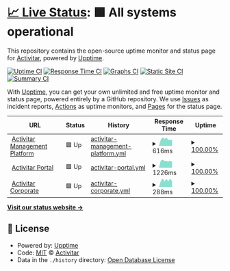 # [📈 Live Status](https://status.activitar.com): <!--live status--> **🟩 All systems operational**

This repository contains the open-source uptime monitor and status page for [Activitar](https://www.activitar.net), powered by [Upptime](https://github.com/upptime/upptime).

[![Uptime CI](https://github.com/activitar/status.activitar.com/workflows/Uptime%20CI/badge.svg)](https://github.com/activitar/status.activitar.com/actions?query=workflow%3A%22Uptime+CI%22)
[![Response Time CI](https://github.com/activitar/status.activitar.com/workflows/Response%20Time%20CI/badge.svg)](https://github.com/activitar/status.activitar.com/actions?query=workflow%3A%22Response+Time+CI%22)
[![Graphs CI](https://github.com/activitar/status.activitar.com/workflows/Graphs%20CI/badge.svg)](https://github.com/activitar/status.activitar.com/actions?query=workflow%3A%22Graphs+CI%22)
[![Static Site CI](https://github.com/activitar/status.activitar.com/workflows/Static%20Site%20CI/badge.svg)](https://github.com/activitar/status.activitar.com/actions?query=workflow%3A%22Static+Site+CI%22)
[![Summary CI](https://github.com/activitar/status.activitar.com/workflows/Summary%20CI/badge.svg)](https://github.com/activitar/status.activitar.com/actions?query=workflow%3A%22Summary+CI%22)

With [Upptime](https://upptime.js.org), you can get your own unlimited and free uptime monitor and status page, powered entirely by a GitHub repository. We use [Issues](https://github.com/activitar/status.activitar.com/issues) as incident reports, [Actions](https://github.com/activitar/status.activitar.com/actions) as uptime monitors, and [Pages](https://status.activitar.com) for the status page.

<!--start: status pages-->
<!-- This summary is generated by Upptime (https://github.com/upptime/upptime) -->
<!-- Do not edit this manually, your changes will be overwritten -->
<!-- prettier-ignore -->
| URL | Status | History | Response Time | Uptime |
| --- | ------ | ------- | ------------- | ------ |
| <img alt="" src="https://favicons.githubusercontent.com/new.activitar.com" height="13"> [Activitar Management Platform](https://new.activitar.com) | 🟩 Up | [activitar-management-platform.yml](https://github.com/activitar/status.activitar.com/commits/HEAD/history/activitar-management-platform.yml) | <details><summary><img alt="Response time graph" src="./graphs/activitar-management-platform/response-time-week.png" height="20"> 616ms</summary><br><a href="https://status.activitar.com/history/activitar-management-platform"><img alt="Response time 640" src="https://img.shields.io/endpoint?url=https%3A%2F%2Fraw.githubusercontent.com%2Factivitar%2Fstatus.activitar.com%2FHEAD%2Fapi%2Factivitar-management-platform%2Fresponse-time.json"></a><br><a href="https://status.activitar.com/history/activitar-management-platform"><img alt="24-hour response time 520" src="https://img.shields.io/endpoint?url=https%3A%2F%2Fraw.githubusercontent.com%2Factivitar%2Fstatus.activitar.com%2FHEAD%2Fapi%2Factivitar-management-platform%2Fresponse-time-day.json"></a><br><a href="https://status.activitar.com/history/activitar-management-platform"><img alt="7-day response time 616" src="https://img.shields.io/endpoint?url=https%3A%2F%2Fraw.githubusercontent.com%2Factivitar%2Fstatus.activitar.com%2FHEAD%2Fapi%2Factivitar-management-platform%2Fresponse-time-week.json"></a><br><a href="https://status.activitar.com/history/activitar-management-platform"><img alt="30-day response time 634" src="https://img.shields.io/endpoint?url=https%3A%2F%2Fraw.githubusercontent.com%2Factivitar%2Fstatus.activitar.com%2FHEAD%2Fapi%2Factivitar-management-platform%2Fresponse-time-month.json"></a><br><a href="https://status.activitar.com/history/activitar-management-platform"><img alt="1-year response time 640" src="https://img.shields.io/endpoint?url=https%3A%2F%2Fraw.githubusercontent.com%2Factivitar%2Fstatus.activitar.com%2FHEAD%2Fapi%2Factivitar-management-platform%2Fresponse-time-year.json"></a></details> | <details><summary><a href="https://status.activitar.com/history/activitar-management-platform">100.00%</a></summary><a href="https://status.activitar.com/history/activitar-management-platform"><img alt="All-time uptime 100.00%" src="https://img.shields.io/endpoint?url=https%3A%2F%2Fraw.githubusercontent.com%2Factivitar%2Fstatus.activitar.com%2FHEAD%2Fapi%2Factivitar-management-platform%2Fuptime.json"></a><br><a href="https://status.activitar.com/history/activitar-management-platform"><img alt="24-hour uptime 100.00%" src="https://img.shields.io/endpoint?url=https%3A%2F%2Fraw.githubusercontent.com%2Factivitar%2Fstatus.activitar.com%2FHEAD%2Fapi%2Factivitar-management-platform%2Fuptime-day.json"></a><br><a href="https://status.activitar.com/history/activitar-management-platform"><img alt="7-day uptime 100.00%" src="https://img.shields.io/endpoint?url=https%3A%2F%2Fraw.githubusercontent.com%2Factivitar%2Fstatus.activitar.com%2FHEAD%2Fapi%2Factivitar-management-platform%2Fuptime-week.json"></a><br><a href="https://status.activitar.com/history/activitar-management-platform"><img alt="30-day uptime 100.00%" src="https://img.shields.io/endpoint?url=https%3A%2F%2Fraw.githubusercontent.com%2Factivitar%2Fstatus.activitar.com%2FHEAD%2Fapi%2Factivitar-management-platform%2Fuptime-month.json"></a><br><a href="https://status.activitar.com/history/activitar-management-platform"><img alt="1-year uptime 100.00%" src="https://img.shields.io/endpoint?url=https%3A%2F%2Fraw.githubusercontent.com%2Factivitar%2Fstatus.activitar.com%2FHEAD%2Fapi%2Factivitar-management-platform%2Fuptime-year.json"></a></details>
| <img alt="" src="https://favicons.githubusercontent.com/activitar.com" height="13"> [Activitar Portal](https://activitar.com) | 🟩 Up | [activitar-portal.yml](https://github.com/activitar/status.activitar.com/commits/HEAD/history/activitar-portal.yml) | <details><summary><img alt="Response time graph" src="./graphs/activitar-portal/response-time-week.png" height="20"> 1226ms</summary><br><a href="https://status.activitar.com/history/activitar-portal"><img alt="Response time 1214" src="https://img.shields.io/endpoint?url=https%3A%2F%2Fraw.githubusercontent.com%2Factivitar%2Fstatus.activitar.com%2FHEAD%2Fapi%2Factivitar-portal%2Fresponse-time.json"></a><br><a href="https://status.activitar.com/history/activitar-portal"><img alt="24-hour response time 1126" src="https://img.shields.io/endpoint?url=https%3A%2F%2Fraw.githubusercontent.com%2Factivitar%2Fstatus.activitar.com%2FHEAD%2Fapi%2Factivitar-portal%2Fresponse-time-day.json"></a><br><a href="https://status.activitar.com/history/activitar-portal"><img alt="7-day response time 1226" src="https://img.shields.io/endpoint?url=https%3A%2F%2Fraw.githubusercontent.com%2Factivitar%2Fstatus.activitar.com%2FHEAD%2Fapi%2Factivitar-portal%2Fresponse-time-week.json"></a><br><a href="https://status.activitar.com/history/activitar-portal"><img alt="30-day response time 1192" src="https://img.shields.io/endpoint?url=https%3A%2F%2Fraw.githubusercontent.com%2Factivitar%2Fstatus.activitar.com%2FHEAD%2Fapi%2Factivitar-portal%2Fresponse-time-month.json"></a><br><a href="https://status.activitar.com/history/activitar-portal"><img alt="1-year response time 1214" src="https://img.shields.io/endpoint?url=https%3A%2F%2Fraw.githubusercontent.com%2Factivitar%2Fstatus.activitar.com%2FHEAD%2Fapi%2Factivitar-portal%2Fresponse-time-year.json"></a></details> | <details><summary><a href="https://status.activitar.com/history/activitar-portal">100.00%</a></summary><a href="https://status.activitar.com/history/activitar-portal"><img alt="All-time uptime 99.50%" src="https://img.shields.io/endpoint?url=https%3A%2F%2Fraw.githubusercontent.com%2Factivitar%2Fstatus.activitar.com%2FHEAD%2Fapi%2Factivitar-portal%2Fuptime.json"></a><br><a href="https://status.activitar.com/history/activitar-portal"><img alt="24-hour uptime 100.00%" src="https://img.shields.io/endpoint?url=https%3A%2F%2Fraw.githubusercontent.com%2Factivitar%2Fstatus.activitar.com%2FHEAD%2Fapi%2Factivitar-portal%2Fuptime-day.json"></a><br><a href="https://status.activitar.com/history/activitar-portal"><img alt="7-day uptime 100.00%" src="https://img.shields.io/endpoint?url=https%3A%2F%2Fraw.githubusercontent.com%2Factivitar%2Fstatus.activitar.com%2FHEAD%2Fapi%2Factivitar-portal%2Fuptime-week.json"></a><br><a href="https://status.activitar.com/history/activitar-portal"><img alt="30-day uptime 99.99%" src="https://img.shields.io/endpoint?url=https%3A%2F%2Fraw.githubusercontent.com%2Factivitar%2Fstatus.activitar.com%2FHEAD%2Fapi%2Factivitar-portal%2Fuptime-month.json"></a><br><a href="https://status.activitar.com/history/activitar-portal"><img alt="1-year uptime 99.50%" src="https://img.shields.io/endpoint?url=https%3A%2F%2Fraw.githubusercontent.com%2Factivitar%2Fstatus.activitar.com%2FHEAD%2Fapi%2Factivitar-portal%2Fuptime-year.json"></a></details>
| <img alt="" src="https://favicons.githubusercontent.com/www.activitar.net" height="13"> [Activitar Corporate](https://www.activitar.net) | 🟩 Up | [activitar-corporate.yml](https://github.com/activitar/status.activitar.com/commits/HEAD/history/activitar-corporate.yml) | <details><summary><img alt="Response time graph" src="./graphs/activitar-corporate/response-time-week.png" height="20"> 288ms</summary><br><a href="https://status.activitar.com/history/activitar-corporate"><img alt="Response time 244" src="https://img.shields.io/endpoint?url=https%3A%2F%2Fraw.githubusercontent.com%2Factivitar%2Fstatus.activitar.com%2FHEAD%2Fapi%2Factivitar-corporate%2Fresponse-time.json"></a><br><a href="https://status.activitar.com/history/activitar-corporate"><img alt="24-hour response time 604" src="https://img.shields.io/endpoint?url=https%3A%2F%2Fraw.githubusercontent.com%2Factivitar%2Fstatus.activitar.com%2FHEAD%2Fapi%2Factivitar-corporate%2Fresponse-time-day.json"></a><br><a href="https://status.activitar.com/history/activitar-corporate"><img alt="7-day response time 288" src="https://img.shields.io/endpoint?url=https%3A%2F%2Fraw.githubusercontent.com%2Factivitar%2Fstatus.activitar.com%2FHEAD%2Fapi%2Factivitar-corporate%2Fresponse-time-week.json"></a><br><a href="https://status.activitar.com/history/activitar-corporate"><img alt="30-day response time 263" src="https://img.shields.io/endpoint?url=https%3A%2F%2Fraw.githubusercontent.com%2Factivitar%2Fstatus.activitar.com%2FHEAD%2Fapi%2Factivitar-corporate%2Fresponse-time-month.json"></a><br><a href="https://status.activitar.com/history/activitar-corporate"><img alt="1-year response time 244" src="https://img.shields.io/endpoint?url=https%3A%2F%2Fraw.githubusercontent.com%2Factivitar%2Fstatus.activitar.com%2FHEAD%2Fapi%2Factivitar-corporate%2Fresponse-time-year.json"></a></details> | <details><summary><a href="https://status.activitar.com/history/activitar-corporate">100.00%</a></summary><a href="https://status.activitar.com/history/activitar-corporate"><img alt="All-time uptime 100.00%" src="https://img.shields.io/endpoint?url=https%3A%2F%2Fraw.githubusercontent.com%2Factivitar%2Fstatus.activitar.com%2FHEAD%2Fapi%2Factivitar-corporate%2Fuptime.json"></a><br><a href="https://status.activitar.com/history/activitar-corporate"><img alt="24-hour uptime 100.00%" src="https://img.shields.io/endpoint?url=https%3A%2F%2Fraw.githubusercontent.com%2Factivitar%2Fstatus.activitar.com%2FHEAD%2Fapi%2Factivitar-corporate%2Fuptime-day.json"></a><br><a href="https://status.activitar.com/history/activitar-corporate"><img alt="7-day uptime 100.00%" src="https://img.shields.io/endpoint?url=https%3A%2F%2Fraw.githubusercontent.com%2Factivitar%2Fstatus.activitar.com%2FHEAD%2Fapi%2Factivitar-corporate%2Fuptime-week.json"></a><br><a href="https://status.activitar.com/history/activitar-corporate"><img alt="30-day uptime 100.00%" src="https://img.shields.io/endpoint?url=https%3A%2F%2Fraw.githubusercontent.com%2Factivitar%2Fstatus.activitar.com%2FHEAD%2Fapi%2Factivitar-corporate%2Fuptime-month.json"></a><br><a href="https://status.activitar.com/history/activitar-corporate"><img alt="1-year uptime 100.00%" src="https://img.shields.io/endpoint?url=https%3A%2F%2Fraw.githubusercontent.com%2Factivitar%2Fstatus.activitar.com%2FHEAD%2Fapi%2Factivitar-corporate%2Fuptime-year.json"></a></details>

<!--end: status pages-->

[**Visit our status website →**](https://status.activitar.com)

## 📄 License

- Powered by: [Upptime](https://github.com/upptime/upptime)
- Code: [MIT](./LICENSE) © [Activitar](https://www.activitar.net)
- Data in the `./history` directory: [Open Database License](https://opendatacommons.org/licenses/odbl/1-0/)
